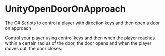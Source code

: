 # UnityOpenDoorOnApproach
The C# Scripts to control a player with direction keys and then open a door on approach

Control your player using control keys and then when the player reaches within a certain radius of the door, the door opens and when the player moves out, the door closes.
